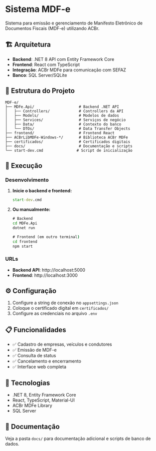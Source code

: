 # Sistema MDF-e

Sistema para emissão e gerenciamento de Manifesto Eletrônico de Documentos Fiscais (MDF-e) utilizando ACBr.

## 🏗️ Arquitetura

- **Backend**: .NET 8 API com Entity Framework Core
- **Frontend**: React com TypeScript
- **Integração**: ACBr MDFe para comunicação com SEFAZ
- **Banco**: SQL Server/SQLite

## 📁 Estrutura do Projeto

```
MDF-e/
├── MDFe.Api/                    # Backend .NET API
│   ├── Controllers/             # Controllers da API
│   ├── Models/                  # Modelos de dados
│   ├── Services/                # Serviços de negócio
│   ├── Data/                    # Contexto do banco
│   └── DTOs/                    # Data Transfer Objects
├── frontend/                    # Frontend React
├── ACBrLibMDFe-Windows-*/       # Biblioteca ACBr MDFe
├── certificados/                # Certificados digitais
├── docs/                        # Documentação e scripts
└── start-dev.cmd               # Script de inicialização
```

## 🚀 Execução

### Desenvolvimento

1. **Inicie o backend e frontend:**
   ```cmd
   start-dev.cmd
   ```

2. **Ou manualmente:**
   ```cmd
   # Backend
   cd MDFe.Api
   dotnet run

   # Frontend (em outro terminal)
   cd frontend
   npm start
   ```

### URLs

- **Backend API**: http://localhost:5000
- **Frontend**: http://localhost:3000

## ⚙️ Configuração

1. Configure a string de conexão no `appsettings.json`
2. Coloque o certificado digital em `certificados/`
3. Configure as credenciais no arquivo `.env`

## 📋 Funcionalidades

- ✅ Cadastro de empresas, veículos e condutores
- ✅ Emissão de MDF-e
- ✅ Consulta de status
- ✅ Cancelamento e encerramento
- ✅ Interface web completa

## 🔧 Tecnologias

- .NET 8, Entity Framework Core
- React, TypeScript, Material-UI
- ACBr MDFe Library
- SQL Server

## 📄 Documentação

Veja a pasta `docs/` para documentação adicional e scripts de banco de dados.